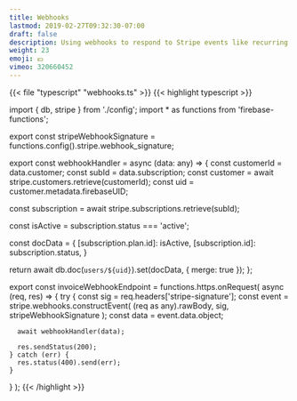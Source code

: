 ```yaml
---
title: Webhooks
lastmod: 2019-02-27T09:32:30-07:00
draft: false
description: Using webhooks to respond to Stripe events like recurring payments
weight: 23
emoji: 💷
vimeo: 320660452
---
```


{{< file "typescript" "webhooks.ts" >}}
{{< highlight typescript >}}

import { db, stripe } from './config';
import * as functions from 'firebase-functions';

export const stripeWebhookSignature = functions.config().stripe.webhook_signature;

export const webhookHandler = async (data: any) => {
  const customerId = data.customer;
  const subId = data.subscription; 
  const customer = await stripe.customers.retrieve(customerId);
  const uid = customer.metadata.firebaseUID;

  const subscription = await stripe.subscriptions.retrieve(subId);

  const isActive = subscription.status === 'active';

  const docData = {
    [subscription.plan.id]: isActive,
    [subscription.id]: subscription.status,
  }

  return await db.doc(`users/${uid}`).set(docData, { merge: true });
};

export const invoiceWebhookEndpoint = functions.https.onRequest(
  async (req, res) => {
    try {
      const sig = req.headers['stripe-signature'];
      const event = stripe.webhooks.constructEvent(
        (req as any).rawBody,
        sig,
        stripeWebhookSignature
      );
      const data = event.data.object;

      await webhookHandler(data);

      res.sendStatus(200);
    } catch (err) {
      res.status(400).send(err);
    }
  }
);
{{< /highlight >}}